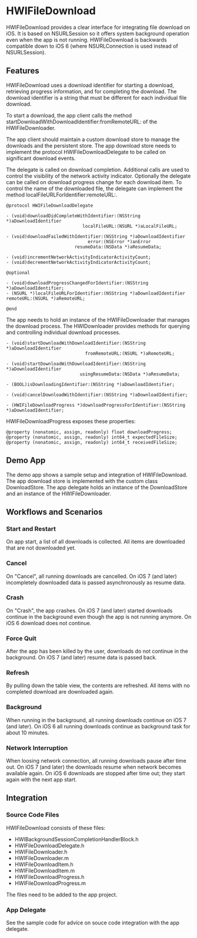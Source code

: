 # HWIFileDownload

HWIFileDownload provides a clear interface for integrating file download on iOS. It is based on NSURLSession so it offers system background operation even when the app is not running. HWIFileDownload is backwards compatible down to iOS 6 (where NSURLConnection is used instead of NSURLSession).

## Features

HWIFileDownload uses a download identifier for starting a download, retrieving progress information, and for completing the download. The download identifier is a string that must be different for each individual file download.

To start a download, the app client calls the method startDownloadWithDownloadIdentifier:fromRemoteURL: of the HWIFileDownloader.

The app client should maintain a custom download store to manage the downloads and the persistent store. The app download store needs to implement the protocol HWIFileDownloadDelegate to be called on significant download events.

The delegate is called on download completion. Additional calls are used to control the visibility of the network activity indicator. Optionally the delegate can be called on download progress change for each download item. To control the name of the downloaded file, the delegate can implement the method localFileURLForIdentifier:remoteURL:.

	@protocol HWIFileDownloadDelegate

	- (void)downloadDidCompleteWithIdentifier:(NSString *)aDownloadIdentifier
    	                         localFileURL:(NSURL *)aLocalFileURL;

	- (void)downloadFailedWithIdentifier:(NSString *)aDownloadIdentifier
    	                           error:(NSError *)anError
        	                  resumeData:(NSData *)aResumeData;

	- (void)incrementNetworkActivityIndicatorActivityCount;
	- (void)decrementNetworkActivityIndicatorActivityCount;

	@optional

	- (void)downloadProgressChangedForIdentifier:(NSString *)aDownloadIdentifier;
	- (NSURL *)localFileURLForIdentifier:(NSString *)aDownloadIdentifier remoteURL:(NSURL *)aRemoteURL;

	@end
	
The app needs to hold an instance of the HWIFileDownloader that manages the download process. The HWIDownloader provides methods for querying and controlling individual download processes.

	- (void)startDownloadWithDownloadIdentifier:(NSString *)aDownloadIdentifier
              	                  fromRemoteURL:(NSURL *)aRemoteURL;
              	                  
	- (void)startDownloadWithDownloadIdentifier:(NSString *)aDownloadIdentifier
                                usingResumeData:(NSData *)aResumeData;

	- (BOOL)isDownloadingIdentifier:(NSString *)aDownloadIdentifier;
	
	- (void)cancelDownloadWithIdentifier:(NSString *)aDownloadIdentifier;
	
	- (HWIFileDownloadProgress *)downloadProgressForIdentifier:(NSString *)aDownloadIdentifier;
	
	
HWIFileDownloadProgress exposes these properties:

	@property (nonatomic, assign, readonly) float downloadProgress;
	@property (nonatomic, assign, readonly) int64_t expectedFileSize;
	@property (nonatomic, assign, readonly) int64_t receivedFileSize;
	

## Demo App

The demo app shows a sample setup and integration of HWIFileDownload. The app download store is implemented with the custom class DownloadStore. The app delegate holds an instance of the DownloadStore and an instance of the HWIFileDownloader.

## Workflows and Scenarios

### Start and Restart

On app start, a list of all downloads is collected. All items are downloaded that are not downloaded yet.

### Cancel

On "Cancel", all running downloads are cancelled. On iOS 7 (and later) incompletely downloaded data is passed asynchronously as resume data.

### Crash

On "Crash", the app crashes. On iOS 7 (and later) started downloads continue in the background even though the app is not running anymore. On iOS 6 download does not continue.

### Force Quit

After the app has been killed by the user, downloads do not continue in the background. On iOS 7 (and later) resume data is passed back.

### Refresh

By pulling down the table view, the contents are refreshed. All items with no completed download are downloaded again.


### Background

When running in the background, all running downloads continue on iOS 7 (and later). On iOS 6 all running downloads continue as background task for about 10 minutes.

### Network Interruption

When loosing network connection, all running downloads pause after time out. On iOS 7 (and later) the downloads resume when network becomes available again. On iOS 6 downloads are stopped after time out; they start again with the next app start.


## Integration

### Source Code Files

HWIFileDownload consists of these files:

* HWIBackgroundSessionCompletionHandlerBlock.h
* HWIFileDownloadDelegate.h
* HWIFileDownloader.h
* HWIFileDownloader.m
* HWIFileDownloadItem.h
* HWIFileDownloadItem.m
* HWIFileDownloadProgress.h
* HWIFileDownloadProgress.m

The files need to be added to the app project.

### App Delegate

See the sample code for advice on souce code integration with the app delegate.

